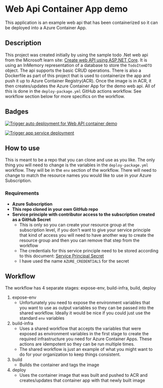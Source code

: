 

# Web Api Container App demo

This application is an example web api that has been containerized so it can be deployed into a Azure Container App.

## Description

This project was created initially by using the sample todo .Net web api from the Microsoft learn site:  [Create web API using ASP.NET Core](https://learn.microsoft.com/en-us/aspnet/core/tutorials/first-web-api?view=aspnetcore-6.0&tabs=visual-studio-code).  It is using an InMemory representation of a database to store the `TodoItemDTO` object.  The api supports the basic CRUD operations.  There is also a Dockerfile as part of this project that is used to containerize the app and push it up to Azure Container Registry(ACR).  Once the image is in ACR, it then creates/updates the Azure Container App for the demo web api.  All of this is done in the `deploy-package.yml` GitHub actions workflow.  See workflow section below for more specifics on the workflow.

## Badges

[![Trigger auto deployment for Web API container demo](https://github.com/anotherRedbeard/web-api-demo-container/actions/workflows/deploy-package.yml/badge.svg?branch=main)](https://github.com/anotherRedbeard/web-api-demo-container/actions/workflows/deploy-package.yml)

[![Trigger app service deployment](https://github.com/anotherRedbeard/web-api-demo-container/actions/workflows/deploy-app-service.yml/badge.svg)](https://github.com/anotherRedbeard/web-api-demo-container/actions/workflows/deploy-app-service.yml)

## How to use

This is meant to be a repo that you can clone and use as you like.  The only thing you will need to change is the variables in the `deploy-package.yml` workflow.  They will be in the `env` section of the workflow.  There will need to change to match the resource names you would like to use in your Azure Subscription.

### Requirements

- **Azure Subscription**
- **This repo cloned in your own GitHub repo**
- **Service principle with contributor access to the subscription created as a GitHub Secret**
  - This is only so you can create your resource group at the subscription level, if you don't want to give your service principle that kind of access you will need to have another way to create the resource group and then you can remove that step from the workflow
  - The credentials for this service principle need to be stored according to this document:  [Service Principal Secret](https://learn.microsoft.com/en-us/azure/developer/github/connect-from-azure?tabs=azure-portal%2Clinux#use-the-azure-login-action-with-a-service-principal-secret)
  - I have used the name `AZURE_CREDENTIALS` for the secret 

## Workflow

The workflow has 4 separate stages: expose-env, build-infra, build, deploy
1. expose-env
    - Unfortunately you need to expose the environment variables that you want to use as output variables so they can be passed into the shared workflow. Ideally it would be nice if you could just use the standard `env` variables
2. build-infra
    - Uses a shared workflow that accepts the variables that were exposed as environment variables in the first stage to create the required infrastructure you need for Azure Container Apps.  These actions are idempotent so they can be run multiple times.
    - The shared workflow is just an example of what you might want to do for your organization to keep things consistent.
3. build
    - Builds the container and tags the image
4. deploy
    - Uses the container image that was built and pushed to ACR and creates/updates that container app with that newly built image
